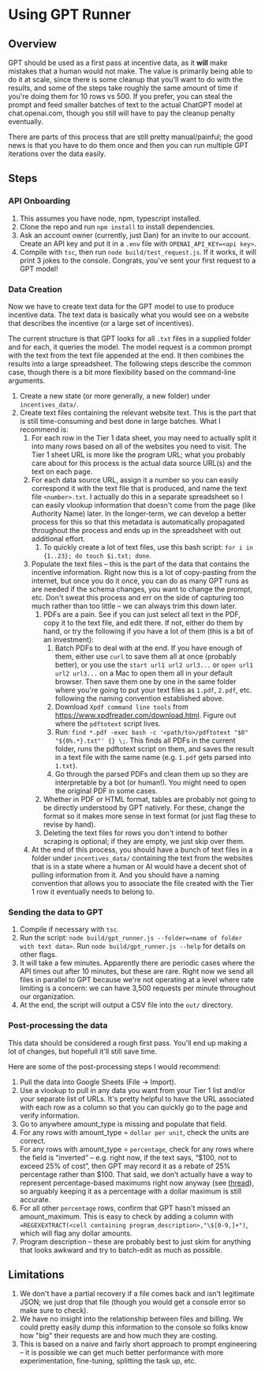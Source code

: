 # Using GPT Runner

## Overview

GPT should be used as a first pass at incentive data, as it **will** make mistakes that a human would not make. The value is primarily being able to do it at scale, since there is some cleanup that you'll want to do with the results, and some of the steps take roughly the same amount of time if you're doing them for 10 rows vs 500. If you prefer, you can steal the prompt and feed smaller batches of text to the actual ChatGPT model at chat.openai.com, though you still will have to pay the cleanup penalty eventually.

There are parts of this process that are still pretty manual/painful; the good news is that you have to do them once and then you can run multiple GPT iterations over the data easily.

## Steps

### API Onboarding
1. This assumes you have node, npm, typescript installed.
1. Clone the repo and run `npm install` to install dependencies.
1. Ask an account owner (currently, just Dan) for an invite to our account. Create an API key and put it in a `.env` file with `OPENAI_API_KEY=<api key>`.
2. Compile with `tsc`, then run `node build/test_request.js`. If it works, it will print 3 jokes to the console. Congrats, you've sent your first request to a GPT model!

### Data Creation
Now we have to create text data for the GPT model to use to produce incentive data. The text data is basically what you would see on a website that describes the incentive (or a large set of incentives).

The current structure is that GPT looks for all `.txt` files in a supplied folder and for each, it queries the model. The model request is a common prompt with the text from the text file appended at the end. It then combines the results into a large spreadsheet. The following steps describe the common case, though there is a bit more flexibility based on the command-line arguments.

1. Create a new state (or more generally, a new folder) under `incentives_data/`.
1. Create text files containing the relevant website text. This is the part that is still time-consuming and best done in large batches. What I recommend is:
    1. For each row in the Tier 1 data sheet, you may need to actually split it into many rows based on all of the websites you need to visit. The Tier 1 sheet URL is more like the program URL; what you probably care about for this process is the actual data source URL(s) and the text on each page.
    1. For each data source URL, assign it a number so you can easily correspond it with the text file that is produced, and name the text file `<number>.txt`. I actually do this in a separate spreadsheet so I can easily vlookup information that doesn't come from the page (like Authority Name) later. In the longer-term, we can develop a better process for this so that this metadata is automatically propagated throughout the process and ends up in the spreadsheet with out additional effort.
        1. To quickly create a lot of text files, use this bash script: `for i in {1..23}; do touch $i.txt; done`.
    1. Populate the text files – this is the part of the data that contains the incentive information. Right now this is a lot of copy-pasting from the internet, but once you do it once, you can do as many GPT runs as are needed if the schema changes, you want to change the prompt, etc. Don't sweat this process and err on the side of capturing too much rather than too little – we can always trim this down later.
        1. PDFs are a pain. See if you can just select all text in the PDF, copy it to the text file, and edit there. If not, either do them by hand, or try the following if you have a lot of them (this is a bit of an investment):
           1. Batch PDFs to deal with at the end. If you have enough of them, either use `curl` to save them all at once (probably better), or you use the `start url1 url2 url3...` or `open url1 url2 url3...` on a Mac to open them all in your default browser. Then save them one by one in the same folder where you're going to put your text files as `1.pdf`, `2.pdf`, etc. following the naming convention established above.
           2. Download `Xpdf command line tools` from https://www.xpdfreader.com/download.html. Figure out where the `pdftotext` script lives.
           3. Run: `find *.pdf -exec bash -c '<path/to>/pdftotext "$0" "${0%.*}.txt"' {} \;`. This finds all PDFs in the current folder, runs the pdftotext script on them, and saves the result in a text file with the same name (e.g. `1.pdf` gets parsed into `1.txt`).
           4. Go through the parsed PDFs and clean them up so they are interpretable by a bot (or human!). You might need to open the original PDF in some cases.
        2. Whether in PDF or HTML format, tables are probably not going to be directly understood by GPT natively. For these, change the format so it makes more sense in text format (or just flag these to revise by hand).
        3. Deleting the text files for rows you don't intend to bother scraping is optional; if they are empty, we just skip over them.
    2. At the end of this process, you should have a bunch of text files in a folder under `incentives_data/` containing the text from the websites that is in a state where a human or AI would have a decent shot of pulling information from it. And you should have a naming convention that allows you to associate the file created with the Tier 1 row it eventually needs to belong to.

### Sending the data to GPT
1. Compile if necessary with `tsc`.
1. Run the script: `node build/gpt_runner.js --folder=<name of folder with text data>`. Run `node build/gpt_runner.js --help` for details on other flags.
1. It will take a few minutes. Apparently there are periodic cases where the API times out after 10 minutes, but these are rare. Right now we send all files in parallel to GPT because we're not operating at a level where rate limiting is a concern: we can have 3,500 requests per minute throughout our organization.
1. At the end, the script will output a CSV file into the `out/` directory.

### Post-processing the data
This data should be considered a rough first pass. You'll end up making a lot of changes, but hopefull it'll still save time.

Here are some of the post-processing steps I would recommend:
1. Pull the data into Google Sheets (File -> Import).
1. Use a vlookup to pull in any data you want from your Tier 1 list and/or your separate list of URLs. It's pretty helpful to have the URL associated with each row as a column so that you can quickly go to the page and verify information.
1. Go to anywhere amount_type is missing and populate that field.
1. For any rows with amount_type = `dollar per unit`, check the units are correct.
1. For any rows with amount_type = `percentage`, check for any rows where the field is “inverted” – e.g. right now, if the text says, “$100, not to exceed 25% of cost”, then GPT may record it as a rebate of 25% percentage rather than $100. That said, we don’t actually have a way to represent percentage-based maximums right now anyway (see [thread](https://rewiringameri-g3x1100.slack.com/archives/C05S7N7Q5GE/p1696521688127919)), so arguably keeping it as a percentage with a dollar maximum is still accurate.
1. For all other `percentage` rows, confirm that GPT hasn't missed an amount_maximum. This is easy to check by adding a column with `=REGEXEXTRACT(<cell containing program_description>,"\$[0-9,]+")`, which will flag any dollar amounts.
1. Program description – these are probably best to just skim for anything that looks awkward and try to batch-edit as much as possible.



## Limitations
1. We don't have a partial recovery if a file comes back and isn't legitimate JSON; we just drop that file (though you would get a console error so make sure to check).
1. We have no insight into the relationship between files and billing. We could pretty easily dump this information to the console so folks know how "big" their requests are and how much they are costing.
1. This is based on a naive and fairly short approach to prompt engineering – it is possible we can get much better performance with more experimentation, fine-tuning, splitting the task up, etc.